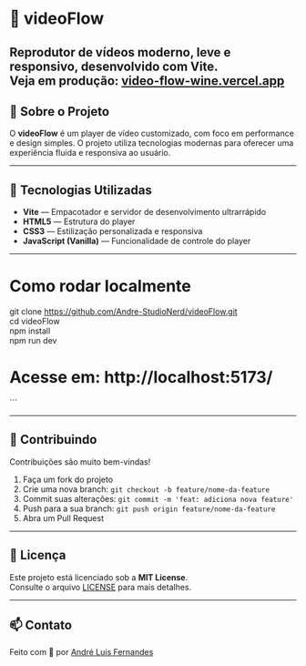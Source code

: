 # 🎥 videoFlow  
Reprodutor de vídeos moderno, leve e responsivo, desenvolvido com Vite.  
Veja em produção: [video-flow-wine.vercel.app](https://video-flow-wine.vercel.app)  
---

## 📌 Sobre o Projeto  
O **videoFlow** é um player de vídeo customizado, com foco em performance e design simples. O projeto utiliza tecnologias modernas para oferecer uma experiência fluida e responsiva ao usuário.

---

## 🚀 Tecnologias Utilizadas  
- **Vite** — Empacotador e servidor de desenvolvimento ultrarrápido  
- **HTML5** — Estrutura do player  
- **CSS3** — Estilização personalizada e responsiva  
- **JavaScript (Vanilla)** — Funcionalidade de controle do player

---

# Como rodar localmente  
git clone https://github.com/Andre-StudioNerd/videoFlow.git  
cd videoFlow  
npm install  
npm run dev  
# Acesse em: http://localhost:5173/  
\`\`\`

---

## 🤝 Contribuindo  
Contribuições são muito bem-vindas!  
1. Faça um fork do projeto  
2. Crie uma nova branch: `git checkout -b feature/nome-da-feature`  
3. Commit suas alterações: `git commit -m 'feat: adiciona nova feature'`  
4. Push para a sua branch: `git push origin feature/nome-da-feature`  
5. Abra um Pull Request

---

## 📝 Licença  
Este projeto está licenciado sob a **MIT License**.  
Consulte o arquivo [LICENSE](./LICENSE) para mais detalhes.

---

## 📫 Contato  
Feito com 💙 por [André Luis Fernandes](https://github.com/Andre-StudioNerd)

